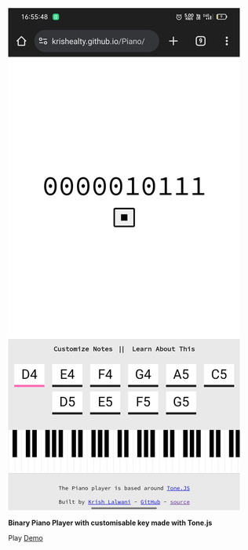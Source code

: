 <img src="i.jpg">

**Binary Piano Player with customisable key made with Tone.js**

Play [Demo](https://krishealty.github.io/Piano/)
